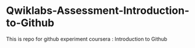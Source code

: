 # Qwiklabs-Assessment-Introduction-to-Github
This is repo for github experiment coursera : Introduction to Github
